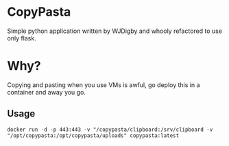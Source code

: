 # CopyPasta

Simple python application written by WJDigby and whooly refactored to use only flask.

# Why?

Copying and pasting when you use VMs is awful, go deploy this in a container and away you go.


## Usage

```
docker run -d -p 443:443 -v "/copypasta/clipboard:/srv/clipboard -v "/opt/copypasta:/opt/copypasta/uploads" copypasta:latest
```
